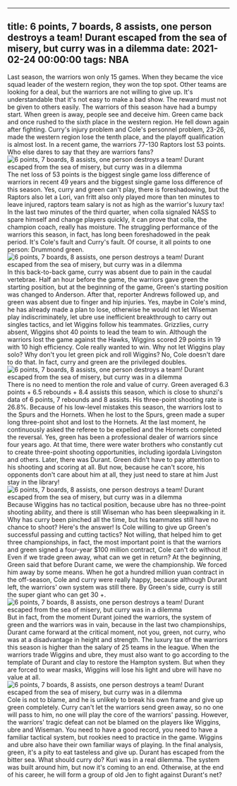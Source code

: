 
---
title: 6 points, 7 boards, 8 assists, one person destroys a team! Durant escaped from the sea of misery, but curry was in a dilemma
date: 2021-02-24 00:00:00
tags:  NBA
---
Last season, the warriors won only 15 games. When they became the vice squad leader of the western region, they won the top spot. Other teams are looking for a deal, but the warriors are not willing to give up. It's understandable that it's not easy to make a bad show. The reward must not be given to others easily. The warriors of this season have had a bumpy start. When green is away, people see and deceive him. Green came back and once rushed to the sixth place in the western region. He fell down again after fighting. Curry's injury problem and Cole's personnel problem, 23-26, made the western region lose the tenth place, and the playoff qualification is almost lost. In a recent game, the warriors 77-130 Raptors lost 53 points. Who else dares to say that they are warriors fans?
![6 points, 7 boards, 8 assists, one person destroys a team! Durant escaped from the sea of misery, but curry was in a dilemma](e9e1c0ae-24ca-4731-99f3-5516f4f506cf.gif)
The net loss of 53 points is the biggest single game loss difference of warriors in recent 49 years and the biggest single game loss difference of this season. Yes, curry and green can't play, there is foreshadowing, but the Raptors also let a Lori, van fritt also only played more than ten minutes to leave injured, raptors team salary is not as high as the warrior's luxury tax! In the last two minutes of the third quarter, when colla signaled NASS to spare himself and change players quickly, it can prove that colla, the champion coach, really has moisture. The struggling performance of the warriors this season, in fact, has long been foreshadowed in the peak period. It's Cole's fault and Curry's fault. Of course, it all points to one person: Drummond green.
![6 points, 7 boards, 8 assists, one person destroys a team! Durant escaped from the sea of misery, but curry was in a dilemma](6b195f4b-0cf5-47e0-bc07-7e46ac85b5af.gif)
In this back-to-back game, curry was absent due to pain in the caudal vertebrae. Half an hour before the game, the warriors gave green the starting position, but at the beginning of the game, Green's starting position was changed to Anderson. After that, reporter Andrews followed up, and green was absent due to finger and hip injuries. Yes, maybe in Cole's mind, he has already made a plan to lose, otherwise he would not let Wiseman play indiscriminately, let ubre use inefficient breakthrough to carry out singles tactics, and let Wiggins follow his teammates. Grizzlies, curry absent, Wiggins shot 40 points to lead the team to win. Although the warriors lost the game against the Hawks, Wiggins scored 29 points in 19 with 10 high efficiency. Cole really wanted to win. Why not let Wiggins play solo? Why don't you let green pick and roll Wiggins? No, Cole doesn't dare to do that. In fact, curry and green are the privileged doubles.
![6 points, 7 boards, 8 assists, one person destroys a team! Durant escaped from the sea of misery, but curry was in a dilemma](1b5b68eb-7566-4aee-bb86-40478155876f.gif)
There is no need to mention the role and value of curry. Green averaged 6.3 points + 6.5 rebounds + 8.4 assists this season, which is close to shunzi's data of 6 points, 7 rebounds and 8 assists. His three-point shooting rate is 26.8%. Because of his low-level mistakes this season, the warriors lost to the Spurs and the Hornets. When he lost to the Spurs, green made a super long three-point shot and lost to the Hornets. At the last moment, he continuously asked the referee to be expelled and the Hornets completed the reversal. Yes, green has been a professional dealer of warriors since four years ago. At that time, there were water brothers who constantly cut to create three-point shooting opportunities, including igordala Livingston and others. Later, there was Durant. Green didn't have to pay attention to his shooting and scoring at all. But now, because he can't score, his opponents don't care about him at all, they just need to stare at him Just stay in the library!
![6 points, 7 boards, 8 assists, one person destroys a team! Durant escaped from the sea of misery, but curry was in a dilemma](006895e6-0cb9-4353-a975-484a6a9a2d2f.gif)
Because Wiggins has no tactical position, because ubre has no three-point shooting ability, and there is still Wiseman who has been sleepwalking in it. Why has curry been pinched all the time, but his teammates still have no chance to shoot? Here's the answer! Is Cole willing to give up Green's successful passing and cutting tactics? Not willing, that helped him to get three championships, in fact, the most important point is that the warriors and green signed a four-year $100 million contract, Cole can't do without it! Even if we trade green away, what can we get in return? At the beginning, Green said that before Durant came, we were the championship. We forced him away by some means. When he got a hundred million yuan contract in the off-season, Cole and curry were really happy, because although Durant left, the warriors' own system was still there. By Green's side, curry is still the super giant who can get 30 +.
![6 points, 7 boards, 8 assists, one person destroys a team! Durant escaped from the sea of misery, but curry was in a dilemma](7d3f90b7-a221-4f81-8779-9ccc3dff3091.gif)
But in fact, from the moment Durant joined the warriors, the system of green and the warriors was in vain, because in the last two championships, Durant came forward at the critical moment, not you, green, not curry, who was at a disadvantage in height and strength. The luxury tax of the warriors this season is higher than the salary of 25 teams in the league. When the warriors trade Wiggins and ubre, they must also want to go according to the template of Durant and clay to restore the Hampton system. But when they are forced to wear masks, Wiggins will lose his light and ubre will have no value at all.
![6 points, 7 boards, 8 assists, one person destroys a team! Durant escaped from the sea of misery, but curry was in a dilemma](6897cb57-55d9-4ac0-8fb6-02dfd5c0bc9f.gif)
Cole is not to blame, and he is unlikely to break his own frame and give up green completely. Curry can't let the warriors send green away, so no one will pass to him, no one will play the core of the warriors' passing. However, the warriors' tragic defeat can not be blamed on the players like Wiggins, ubre and Wiseman. You need to have a good record, you need to have a familiar tactical system, but rookies need to practice in the game. Wiggins and ubre also have their own familiar ways of playing. In the final analysis, green, it's a pity to eat tasteless and give up. Durant has escaped from the bitter sea. What should curry do? Kuri was in a real dilemma. The system was built around him, but now it's coming to an end. Otherwise, at the end of his career, he will form a group of old Jen to fight against Durant's net?